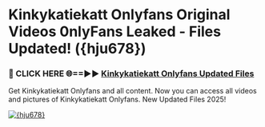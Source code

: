 # Kinkykatiekatt Onlyfans Original Videos 0nlyFans Leaked - Files Updated! ({hju678})

<h3>🔴 CLICK HERE 🌐==►► <a href="https://tinyurl.com/ms9xzufz" rel="nofollow">Kinkykatiekatt Onlyfans Updated Files</a></h3>

Get Kinkykatiekatt Onlyfans and all content. Now you can access all videos and pictures of Kinkykatiekatt Onlyfans. New Updated Files 2025!

[![{hju678}](https://i.imgur.com/PQ7UWWw.gif)](https://tinyurl.com/ms9xzufz)